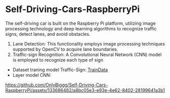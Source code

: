 # Self-Driving-Cars-RaspberryPi
The self-driving car is built on the Raspberry Pi platform, utilizing image processing technology and deep
learning algorithms to recognize traffic signs, detect lanes, and avoid obstacles.

1. Lane Detection: This functionality employs image processing techniques supported by
OpenCV to acquire lane boundaries.
2. Traffic-sign Recognition: A Convolutional Neural Network (CNN) model is employed to recognize each
type of sign

- Dataset traning model Traffic-Sign: [TrainData](https://drive.google.com/drive/folders/1jVlHyXA7K_qeX94pjMf5qUf6KP4ZWq0y)
- Layer model CNN:
  
https://github.com/OnlyBiggg/Self-Driving-Cars-RaspberryPi/assets/133686482/a8bc05e3-e93e-4e62-8402-28199641a3b1

